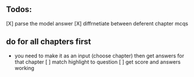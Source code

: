 ## Todos:
[X] parse the model answer
[X] diffrnetiate between deferent chapter mcqs



## do for all chapters first
- you need to make it as an input (choose chapter) then get answers for that chapter
[ ] match highlight to question
[ ] get score and answers working
